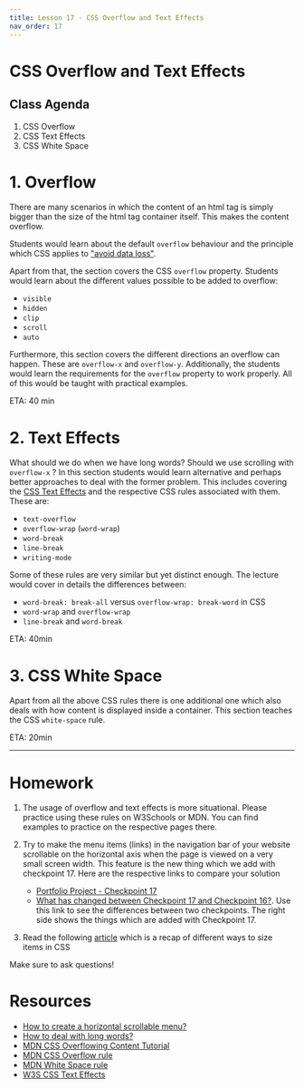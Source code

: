 ```yaml
---
title: Lesson 17 - CSS Overflow and Text Effects
nav_order: 17
---
```


# CSS Overflow and Text Effects

## Class Agenda

1. CSS Overflow
2. CSS Text Effects
3. CSS White Space

# 1. Overflow

There are many scenarios in which the content of an html tag is simply bigger than the size of the html tag container itself. This makes the content overflow.

Students would learn about the default `overflow` behaviour and the principle which CSS applies to ["avoid data loss"](https://developer.mozilla.org/en-US/docs/Learn/CSS/Building_blocks/Overflowing_content#css_tries_to_avoid_data_loss).

Apart from that, the section covers the CSS `overflow` property. Students would learn about the different values possible to be added to overflow:

- `visible`
- `hidden`
- `clip`
- `scroll`
- `auto`

Furthermore, this section covers the different directions an overflow can happen. These are `overflow-x` and `overflow-y`. Additionally, the students would learn the requirements for the `overflow` property to work properly. All of this would be taught with practical examples.

ETA: 40 min

# 2. Text Effects

What should we do when we have long words? Should we use scrolling with `overflow-x` ? In this section students would learn alternative and perhaps better approaches to deal with the former problem. This includes covering the [CSS Text Effects](https://www.w3schools.com/css/css3_text_effects.asp) and the respective CSS rules associated with them. These are:

- `text-overflow`
- `overflow-wrap` (`word-wrap`)
- `word-break`
- `line-break`
- `writing-mode`

Some of these rules are very similar but yet distinct enough. The lecture would cover in details the differences between:

- `word-break: break-all` versus `overflow-wrap: break-word` in CSS
- `word-wrap` and `overflow-wrap`
- `line-break` and `word-break`

ETA: 40min

# 3. CSS White Space

Apart from all the above CSS rules there is one additional one which also deals with how content is displayed inside a container. This section teaches the CSS `white-space` rule.

ETA: 20min

---

# Homework

1. The usage of overflow and text effects is more situational. Please practice using these rules on W3Schools or MDN. You can find examples to practice on the respective pages there.

2. Try to make the menu items (links) in the navigation bar of your website scrollable on the horizontal axis when the page is viewed on a very small screen width. This feature is the new thing which we add with checkpoint 17. Here are the respective links to compare your solution

   - [Portfolio Project - Checkpoint 17](https://github.com/ReDI-School/nrw-html-and-css-2021-fall/tree/checkpoint17/checkpoint)
   - [What has changed between Checkpoint 17 and Checkpoint 16?](https://github.com/ReDI-School/nrw-html-and-css-2021-fall/compare/checkpoint16...checkpoint17). Use this link to see the differences between two checkpoints. The right side shows the things which are added with Checkpoint 17.

3. Read the following [article](https://developer.mozilla.org/en-US/docs/Learn/CSS/Building_blocks/Sizing_items_in_CSS) which is a recap of different ways to size items in CSS

Make sure to ask questions!

# Resources

- [How to create a horizontal scrollable menu?](https://www.w3schools.com/howto/howto_css_menu_horizontal_scroll.asp)
- [How to deal with long words?](https://justmarkup.com/articles/2015-07-31-dealing-with-long-words-in-css/)
- [MDN CSS Overflowing Content Tutorial](https://developer.mozilla.org/en-US/docs/Learn/CSS/Building_blocks/Overflowing_content)
- [MDN CSS Overflow rule](https://developer.mozilla.org/en-US/docs/Web/CSS/overflow)
- [MDN White Space rule](https://developer.mozilla.org/en-US/docs/Web/CSS/white-space)
- [W3S CSS Text Effects](https://www.w3schools.com/css/css3_text_effects.asp)
